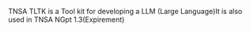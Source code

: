 TNSA TLTK is a Tool kit for developing a LLM (Large Language)It is also used in TNSA NGpt 1.3(Expirement)
